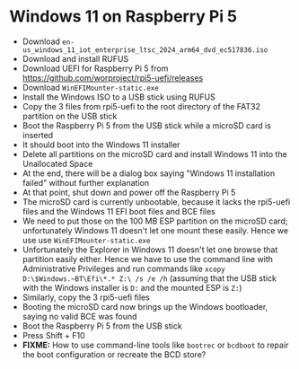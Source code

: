 # Windows 11 on Raspberry Pi 5

* Download `en-us_windows_11_iot_enterprise_ltsc_2024_arm64_dvd_ec517836.iso`
* Download and install RUFUS
* Download UEFI for Raspberry Pi 5 from https://github.com/worproject/rpi5-uefi/releases
* Download `WinEFIMounter-static.exe`
* Install the Windows ISO to a USB stick using RUFUS
* Copy the 3 files from rpi5-uefi to the root directory of the FAT32 partition on the USB stick
* Boot the Raspberry Pi 5 from the USB stick while a microSD card is inserted
* It should boot into the Windows 11 installer
* Delete all partitions on the microSD card and install Windows 11 into the Unallocated Space
* At the end, there will be a dialog box saying "Windows 11 installation failed" without further explanation
* At that point, shut down and power off the Raspberry Pi 5
* The microSD card is currently unbootable, because it lacks the rpi5-uefi files and the Windows 11 EFI boot files and BCE files
* We need to put those on the 100 MB ESP partition on the microSD card; unfortunately Windows 11 doesn't let one mount these easily. Hence we use use `WinEFIMounter-static.exe`
* Unfortunately the Explorer in Windows 11 doesn't let one browse that partition easily either. Hence we have to use the command line with Administrative Privileges and run commands like `xcopy D:\$Windows.~BT\Efi\*.* Z:\ /s /e /h` (assuming that the USB stick with the Windows installer is `D:` and the mounted ESP is `Z:`)
* Similarly, copy the 3 rpi5-uefi files
* Booting the microSD card now brings up the Windows bootloader, saying no valid BCE was found
* Boot the Raspberry Pi 5 from the USB stick
* Press Shift + F10
* __FIXME:__ How to use command-line tools like `bootrec` or `bcdboot` to repair the boot configuration or recreate the BCD store?
